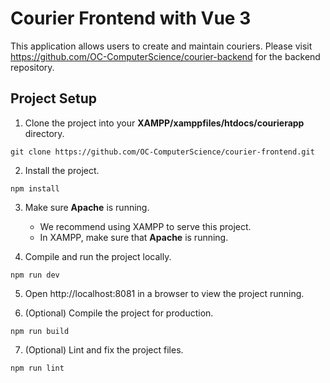 # Courier Frontend with Vue 3

This application allows users to create and maintain couriers. Please visit https://github.com/OC-ComputerScience/courier-backend for the backend repository.

## Project Setup

1. Clone the project into your **XAMPP/xamppfiles/htdocs/courierapp** directory.

```
git clone https://github.com/OC-ComputerScience/courier-frontend.git
```

2. Install the project.

```
npm install
```

3. Make sure **Apache** is running.

   - We recommend using XAMPP to serve this project.
   - In XAMPP, make sure that **Apache** is running.

4. Compile and run the project locally.

```
npm run dev
```

5. Open http://localhost:8081 in a browser to view the project running.

6. (Optional) Compile the project for production.

```
npm run build
```

7. (Optional) Lint and fix the project files.

```
npm run lint
```
